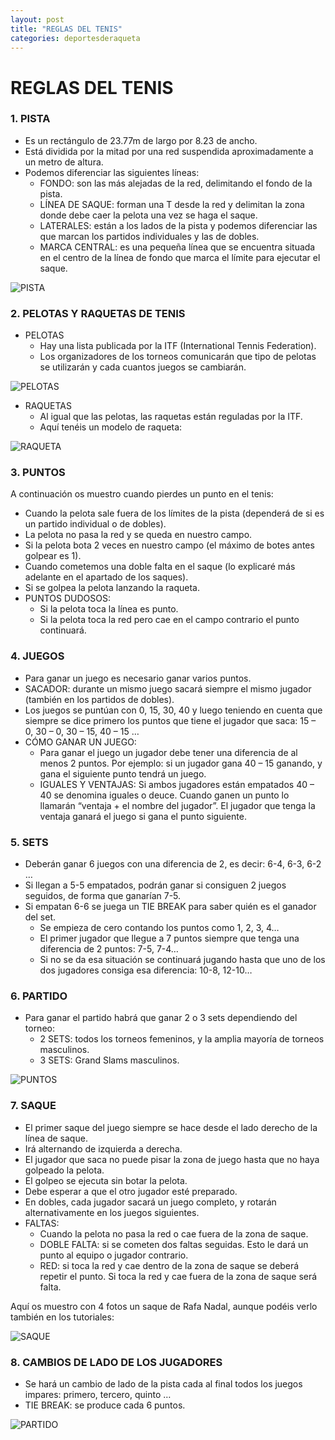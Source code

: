 ```yaml
---
layout: post
title: "REGLAS DEL TENIS"
categories: deportesderaqueta
---
```


# REGLAS DEL TENIS

### 1. PISTA

- Es un rectángulo de 23.77m de largo por 8.23 de ancho.
- Está dividida por la mitad por una red suspendida aproximadamente a un metro de altura.
- Podemos diferenciar las siguientes líneas:
  - FONDO: son las más alejadas de la red, delimitando el fondo de la pista.
  - LÍNEA DE SAQUE: forman una T desde la red y delimitan la zona donde debe caer la pelota una vez se haga el saque.
  - LATERALES: están a los lados de la pista y podemos diferenciar las que marcan los partidos individuales y las de dobles.
  - MARCA CENTRAL: es una pequeña línea que se encuentra situada en el centro de la línea de fondo que marca el límite para ejecutar el saque.

![PISTA](https://danieledufis.github.io/images_text/tenis_pista.jpg)

### 2. PELOTAS Y RAQUETAS DE TENIS

- PELOTAS
  - Hay una lista publicada por la ITF (International Tennis Federation).
  - Los organizadores de los torneos comunicarán que tipo de pelotas se utilizarán y cada cuantos juegos se cambiarán.

![PELOTAS](https://danieledufis.github.io/images_text/tenis_pelotas.jpg)

- RAQUETAS
  - Al igual que las pelotas, las raquetas están reguladas por la ITF.
  - Aquí tenéis un modelo de raqueta:

![RAQUETA](https://danieledufis.github.io/images_text/tenis_raqueta.jpg)

### 3. PUNTOS

A continuación os muestro cuando pierdes un punto en el tenis:

- Cuando la pelota sale fuera de los límites de la pista (dependerá de si es un partido individual o de dobles).
- La pelota no pasa la red y se queda en nuestro campo.
- Si la pelota bota 2 veces en nuestro campo (el máximo de botes antes golpear es 1).
- Cuando cometemos una doble falta en el saque (lo explicaré más adelante en el apartado de los saques).
- Si se golpea la pelota lanzando la raqueta.
- PUNTOS DUDOSOS:
  - Si la pelota toca la línea es punto.
  - Si la pelota toca la red pero cae en el campo contrario el punto continuará.

### 4. JUEGOS

- Para ganar un juego es necesario ganar varios puntos.
- SACADOR: durante un mismo juego sacará siempre el mismo jugador (también en los partidos de dobles).
- Los juegos se puntúan con 0, 15, 30, 40 y luego teniendo en cuenta que siempre se dice primero los puntos que tiene el jugador que saca: 15 – 0, 30 – 0, 30 – 15, 40 – 15 …
- CÓMO GANAR UN JUEGO:
  - Para ganar el juego un jugador debe tener una diferencia de al menos 2 puntos. Por ejemplo: si un jugador gana 40 – 15 ganando, y gana el siguiente punto tendrá un juego.
  - IGUALES Y VENTAJAS: Si ambos jugadores están empatados 40 – 40 se denomina iguales o deuce. Cuando ganen un punto lo llamarán “ventaja + el nombre del jugador”. El jugador que tenga la ventaja ganará el juego si gana el punto siguiente.

### 5. SETS

- Deberán ganar 6 juegos con una diferencia de 2, es decir: 6-4, 6-3, 6-2 …
- Si llegan a 5-5 empatados, podrán ganar si consiguen 2 juegos seguidos, de forma que ganarían 7-5.
- Si empatan 6-6 se juega un TIE BREAK para saber quién es el ganador del set.
  - Se empieza de cero contando los puntos como 1, 2, 3, 4…
  - El primer jugador que llegue a 7 puntos siempre que tenga una diferencia de 2 puntos: 7-5, 7-4…
  - Si no se da esa situación se continuará jugando hasta que uno de los dos jugadores consiga esa diferencia: 10-8, 12-10…

### 6. PARTIDO

- Para ganar el partido habrá que ganar 2 o 3 sets dependiendo del torneo:
  - 2 SETS: todos los torneos femeninos, y la amplia mayoría de torneos masculinos.
  - 3 SETS: Grand Slams masculinos.

![PUNTOS](https://danieledufis.github.io/images_text/tenis_puntos.jpg)

### 7. SAQUE

- El primer saque del juego siempre se hace desde el lado derecho de la línea de saque.
- Irá alternando de izquierda a derecha.
- El jugador que saca no puede pisar la zona de juego hasta que no haya golpeado la pelota.
- El golpeo se ejecuta sin botar la pelota.
- Debe esperar a que el otro jugador esté preparado.
- En dobles, cada jugador sacará un juego completo, y rotarán alternativamente en los juegos siguientes.
- FALTAS:
  - Cuando la pelota no pasa la red o cae fuera de la zona de saque.
  - DOBLE FALTA: si se cometen dos faltas seguidas. Esto le dará un punto al equipo o jugador contrario.
  - RED: si toca la red y cae dentro de la zona de saque se deberá repetir el punto.
    Si toca la red y cae fuera de la zona de saque será falta.

Aquí os muestro con 4 fotos un saque de Rafa Nadal, aunque podéis verlo también en los tutoriales:

![SAQUE](https://danieledufis.github.io/images_text/tenis_saque.jpg)

### 8. CAMBIOS DE LADO DE LOS JUGADORES

- Se hará un cambio de lado de la pista cada al final todos los juegos impares: primero, tercero, quinto …
- TIE BREAK: se produce cada 6 puntos.

![PARTIDO](https://danieledufis.github.io/images_text/tenis_partido.jpg)
